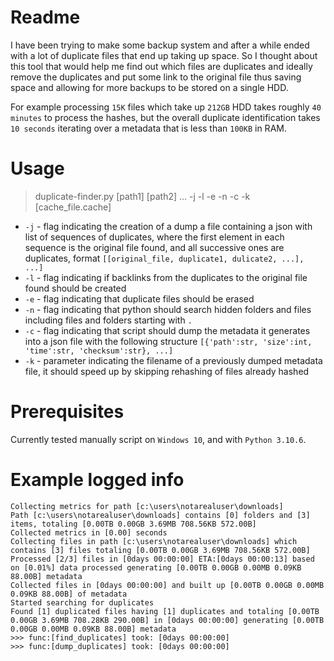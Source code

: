 # Readme
I have been trying to make some backup system and after a while ended with a lot of duplicate files that end up taking up space.
So I thought about this tool that would help me find out which files are duplicates and ideally remove the duplicates and put some link to the original file thus saving space and allowing for more backups to be stored on a single HDD.

For example processing `15K` files which take up `212GB` HDD takes roughly `40 minutes` to process the hashes, but the overall duplicate identification takes `10 seconds` iterating over a metadata that is less than `100KB` in RAM. 

# Usage
> duplicate-finder.py [path1] [path2] ... -j -l -e -n -c -k [cache_file.cache]

* `-j` - flag indicating the creation of a dump a file containing a json with list of sequences of duplicates, where the first element in each sequence is the original file found, and all successive ones are duplicates, format `[[original_file, duplicate1, dulicate2, ...], ...]`
* `-l` - flag indicating if backlinks from the duplicates to the original file found should be created
* `-e` - flag indicating that duplicate files should be erased
* `-n` - flag indicating that python should search hidden folders and files including files and folders starting with `.`
* `-c` - flag indicating that script should dump the metadata it generates into a json file with the following structure `[{'path':str, 'size':int, 'time':str, 'checksum':str}, ...]`
* `-k` - parameter indicating the filename of a previously dumped metadata file, it should speed up by skipping rehashing of files already hashed

# Prerequisites
Currently tested manually script on `Windows 10`, and with `Python 3.10.6`.

# Example logged info
```commandline
Collecting metrics for path [c:\users\notarealuser\downloads]
Path [c:\users\notarealuser\downloads] contains [0] folders and [3] items, totaling [0.00TB 0.00GB 3.69MB 708.56KB 572.00B]
Collected metrics in [0.00] seconds
Collecting files in path [c:\users\notarealuser\downloads] which contains [3] files totaling [0.00TB 0.00GB 3.69MB 708.56KB 572.00B]
Processed [2/3] files in [0days 00:00:00] ETA:[0days 00:00:13] based on [0.01%] data processed generating [0.00TB 0.00GB 0.00MB 0.09KB 88.00B] metadata
Collected files in [0days 00:00:00] and built up [0.00TB 0.00GB 0.00MB 0.09KB 88.00B] of metadata
Started searching for duplicates
Found [1] duplicated files having [1] duplicates and totaling [0.00TB 0.00GB 3.69MB 708.28KB 290.00B] in [0days 00:00:00] generating [0.00TB 0.00GB 0.00MB 0.09KB 88.00B] metadata
>>> func:[find_duplicates] took: [0days 00:00:00]
>>> func:[dump_duplicates] took: [0days 00:00:00]
```